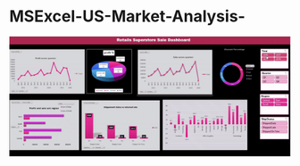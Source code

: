 # MSExcel-US-Market-Analysis-


![Alt Text](https://github.com/nandita96/MSExcel-US-Market-Analysis-/blob/main/Weekmaker.gif)

